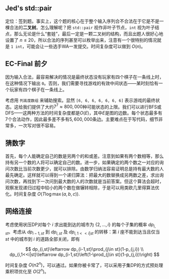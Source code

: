 ## Jed's std::pair

定位：签到题。事实上，这个题的核心在于整个输入序列合不合法在于它是不是一棵合法的**二叉树**。怎么理解呢？把 `std::pair` 视作非叶子节点，`int` 视为叶子结点，那么无论是什么“套娃”，最后一定是一颗二叉树的结构，而且出题人很好心地设置了 $n \le 20$，所以合法的序列甚至可以枚举出来，注意有一个很特别的情况就是 `1 int`，可能会让一些选手WA一发提交。时间复杂度可以做到 $O(n)$。

## EC-Final 前夕

因为输入合法，最容易解决的情况是最终状态没有玩家有四个棋子在一条线上时，在这种情况下输出 `0`。否则，我们需要寻找游戏的有效中间状态——某时刻恰有一个玩家有四个棋子在一条线上。

考虑用 `列高度数组` 来辅助搜索。显然 `[6, 6, 6, 6, 6, 6, 6]` 表示游戏的最终状态。这给我们提供了大约$7^7 \approx 800,000$种可能状态的上限。我们可以进行BFS或DFS——这两种方法的时间复杂度都是$O(E)$，其中$E$是图的边数。每个状态最多有7个合法动作，因此最多差不多有$5,600,000$条边。主要难点在于写代码，细节非常多，一次写对很不容易。

## 猜数字

首先，每个人能确定自己的数是另两个的和或差。注意到如果有两个数相等，那么持有另一个数的人将可以确定自己的数。进一步，如果确定的两个数之一对应的询问次数比当前次数更少，就可以排除。由数学归纳法容易证明总是持有最大数的人最先确定。这样就可以得到一个递归算法：把最大的数替换成另两数之差，求出询问次数，再找到下一次问到最大数的人的次数就是当前答案。但这个算法会超时，观察发现递归过程中较小的两个数在做辗转相除，于是可以用类欧几里得算法优化。时间复杂度 $O(T\log\max(a,b,c))$.

## 网络连接

考虑使用状压DP对每个 $i$ 求出能到达的城市为 $\{2,...,i\}$ 的每个子集的概率 $dp_{i,st}$。考虑从 $dp_{i-1,st}$ 到 $dp_{i,st}$ 及 $dp_{i,1<<i|st}$ 的转移：第 $i$ 座不能到达当且仅当 $st$ 中的城市到 $i$ 的道路全部关闭，即有 

$$
dp_{i,st}\leftarrow dp_{i-1,st}\prod_{j\in st}(1-p_{j,i}) \\ dp_{i,1<<i|st}\leftarrow dp_{i-1,st}\left(1-\prod_{j\in st}(1-p_{j,i})\right)
$$

时间复杂度 $O(n2^n)$，可以通过。如果你被卡常了，可以采用子集DP的方式预处理乘积项优化至 $O(2^n)$。
